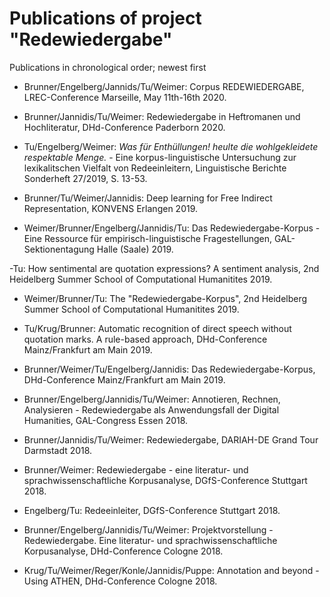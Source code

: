 # Publications of project "Redewiedergabe"

Publications in chronological order; newest first

- Brunner/Engelberg/Jannids/Tu/Weimer: Corpus REDEWIEDERGABE, LREC-Conference Marseille, May 11th-16th 2020.

- Brunner/Jannidis/Tu/Weimer: Redewiedergabe in Heftromanen und Hochliteratur, DHd-Conference Paderborn 2020.

- Tu/Engelberg/Weimer: *Was für Enthüllungen! heulte die wohlgekleidete respektable Menge.* - Eine korpus-linguistische Untersuchung zur lexikalitschen Vielfalt von Redeeinleitern, Linguistische Berichte Sonderheft 27/2019, S. 13-53.

- Brunner/Tu/Weimer/Jannidis: Deep learning for Free Indirect Representation, KONVENS Erlangen 2019.

- Weimer/Brunner/Engelberg/Jannidis/Tu: Das Redewiedergabe-Korpus - Eine Ressource für empirisch-linguistische Fragestellungen, GAL-Sektionentagung Halle (Saale) 2019.

-Tu: How sentimental are quotation expressions? A sentiment analysis, 2nd Heidelberg Summer School of Computational Humanitites 2019.

- Weimer/Brunner/Tu: The "Redewiedergabe-Korpus", 2nd Heidelberg Summer School of Computational Humanitites 2019.

- Tu/Krug/Brunner: Automatic recognition of direct speech without quotation marks. A rule-based approach, DHd-Conference Mainz/Frankfurt am Main 2019.

- Brunner/Weimer/Tu/Engelberg/Jannidis: Das Redewiedergabe-Korpus, DHd-Conference Mainz/Frankfurt am Main 2019.

- Brunner/Engelberg/Jannidis/Tu/Weimer: Annotieren, Rechnen, Analysieren - Redewiedergabe als Anwendungsfall der Digital Humanities, GAL-Congress Essen 2018.

- Brunner/Jannidis/Tu/Weimer: Redewiedergabe, DARIAH-DE Grand Tour Darmstadt 2018.

- Brunner/Weimer: Redewiedergabe - eine literatur- und sprachwissenschaftliche Korpusanalyse, DGfS-Conference Stuttgart 2018.

- Engelberg/Tu: Redeeinleiter, DGfS-Conference Stuttgart 2018.

- Brunner/Engelberg/Jannidis/Tu/Weimer: Projektvorstellung - Redewiedergabe. Eine literatur- und sprachwissenschaftliche Korpusanalyse, DHd-Conference Cologne 2018.

- Krug/Tu/Weimer/Reger/Konle/Jannidis/Puppe: Annotation and beyond - Using ATHEN, DHd-Conference Cologne 2018.
